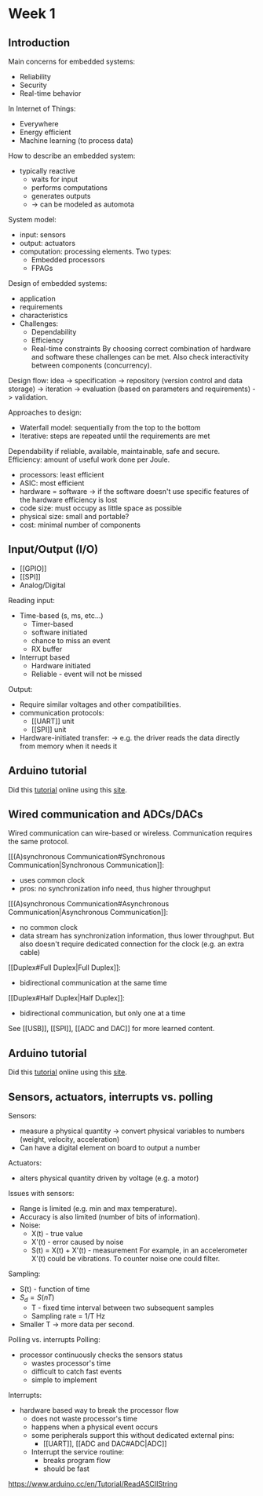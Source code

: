# Week 1
## Introduction
Main concerns for embedded systems:
- Reliability
- Security
- Real-time behavior

In Internet of Things:
- Everywhere
- Energy efficient
- Machine learning (to process data)

How to describe an embedded system:
- typically reactive
	- waits for input
	- performs computations
	- generates outputs
	- -> can be modeled as automota

System model:
- input: sensors
- output: actuators
- computation: processing elements. Two types:
	- Embedded processors
	- FPAGs

Design of embedded systems:
- application
- requirements
- characteristics
- Challenges:
	- Dependability
	- Efficiency
	- Real-time constraints
By choosing correct combination of hardware and software these challenges can be met. Also check interactivity between components (concurrency).

Design flow: idea -> specification -> repository (version control and data storage) -> iteration -> evaluation (based on parameters and requirements) -> validation.

Approaches to design:
- Waterfall model: sequentially from the top to the bottom
- Iterative: steps are repeated until the requirements are met

Dependability if reliable, available, maintainable, safe and secure.
Efficiency: amount of useful work done per Joule.
- processors: least efficient
- ASIC: most efficient
- hardware = software -> if the software doesn't use specific features of the hardware efficiency is lost
- code size: must occupy as little space as possible
- physical size: small and portable?
- cost: minimal number of components

## Input/Output (I/O)
- [[GPIO]]
- [[SPI]]
- Analog/Digital

Reading input:
- Time-based (s, ms, etc...)
	- Timer-based
	- software initiated
	- chance to miss an event
	- RX buffer
- Interrupt based
	- Hardware initiated
	- Reliable - event will not be missed

Output:
- Require similar voltages and other compatibilities.
- communication protocols:
	- [[UART]] unit
	- [[SPI]] unit
- Hardware-initiated transfer:
	-> e.g. the driver reads the data directly from memory when it needs it

## Arduino tutorial
Did this [tutorial](https://www.arduino.cc/en/Tutorial/InputPullupSerial) online using this [site](https://wokwi.com/projects/new/arduino-uno).

## Wired communication and ADCs/DACs
Wired communication can wire-based or wireless. Communication requires the same protocol.

[[(A)synchronous Communication#Synchronous Communication|Synchronous Communication]]:
- uses common clock
- pros: no synchronization info need, thus higher throughput

[[(A)synchronous Communication#Asynchronous Communication|Asynchronous Communication]]:
- no common clock
- data stream has synchronization information, thus lower throughput. But also doesn't require dedicated connection for the clock (e.g. an extra cable)

[[Duplex#Full Duplex|Full Duplex]]:
- bidirectional communication at the same time

[[Duplex#Half Duplex|Half Duplex]]:
- bidirectional communication, but only one at a time

See [[USB]], [[SPI]], [[ADC and DAC]] for more learned content.

## Arduino tutorial
Did this [tutorial](https://www.arduino.cc/en/Tutorial/AnalogInput) online using this [site](https://wokwi.com/projects/new/arduino-uno).

## Sensors, actuators, interrupts vs. polling
Sensors:
- measure a physical quantity -> convert physical variables to numbers (weight, velocity, acceleration)
- Can have a digital element on board to output a number

Actuators:
- alters physical quantity driven by voltage (e.g. a motor)

Issues with sensors:
- Range is limited (e.g. min and max temperature).
- Accuracy is also limited (number of bits of information).
- Noise:
	- X(t) - true value
	- X'(t) - error caused by noise
	- S(t) = X(t) + X'(t) - measurement
For example, in an accelerometer X'(t) could be vibrations.
To counter noise one could filter.

Sampling:
- S(t) - function of time
- $S_{d}=S(nT)$
	- T - fixed time interval between two subsequent samples
	- Sampling rate = 1/T Hz
- Smaller T -> more data per second.

Polling vs. interrupts
Polling:
- processor continuously checks the sensors status
	- wastes processor's time
	- difficult to catch fast events
	- simple to implement

Interrupts:
- hardware based way to break the processor flow
	- does not waste processor's time
	- happens when a physical event occurs
	- some peripherals support this without dedicated external pins:
		- [[UART]], [[ADC and DAC#ADC|ADC]]
	- Interrupt the service routine:
		- breaks program flow
		- should be fast

https://www.arduino.cc/en/Tutorial/ReadASCIIString